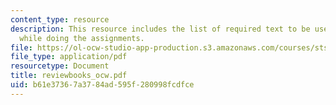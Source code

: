 ```yaml
---
content_type: resource
description: This resource includes the list of required text to be used by the students
  while doing the assignments.
file: https://ol-ocw-studio-app-production.s3.amazonaws.com/courses/sts-001-technology-in-american-history-spring-2006/b61e37367a3784ad595f280998fcdfce_reviewbooks_ocw.pdf
file_type: application/pdf
resourcetype: Document
title: reviewbooks_ocw.pdf
uid: b61e3736-7a37-84ad-595f-280998fcdfce
---
```

